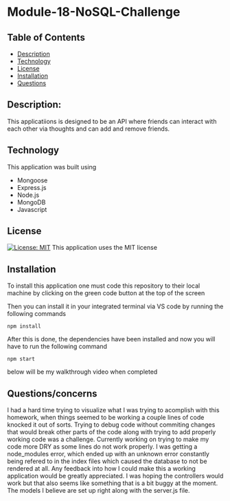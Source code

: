 # Module-18-NoSQL-Challenge
## Table of Contents
- [Description](#description)
- [Technology](#technology)
- [License](#license)
- [Installation](#installation)
- [Questions](#questions)
## Description: 
This applicatiions is designed to be an API where friends can interact with each other via thoughts and can add and remove friends.
## Technology 
This application was built using 
- Mongoose
- Express.js
- Node.js 
- MongoDB 
- Javascript
## License
[![License: MIT](https://img.shields.io/badge/License-MIT-yellow.svg)](https://opensource.org/licenses/MIT)
This application uses the MIT license 
## Installation 
To install this application one must code this repository to their local machine by clicking on the green code button at the top of the screen

Then you can install it in your integrated terminal via VS code by running the following commands 
```
npm install
```
After this is done, the dependencies have been installed and now you will have to run the following command
``` 
npm start
``` 
below will be my walkthrough video when completed
## Questions/concerns
I had a hard time trying to visualize what I was trying to acomplish with this homework, when things seemed to be working a couple lines of code knocked it out of sorts. Trying to debug code without commiting changes that would break other parts of the code along with trying to add properly working code was a challenge. Currently working on trying to make my code more DRY as some lines do not work properly. I was getting a node_modules error, which ended up with an unknown error constantly being refered to in the  index files which caused the database to not be rendered at all. Any feedback into how I could make this a working application would be greatly appreciated. I was hoping the controllers would work but that also seems like something that is a bit buggy at the moment. The models I believe are set up right along with the server.js file. 